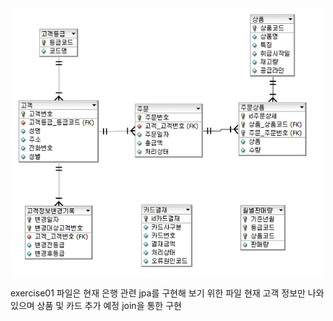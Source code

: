 <div align='center'>   
    <img src="./img/erd.png" width="500px">
</div>

exercise01 파일은 현재 은행 관련 jpa를 구현해 보기 위한 파일
현재 고객 정보만 나와 있으며 상품 및 카드 추가 예정
join을 통한 구현
